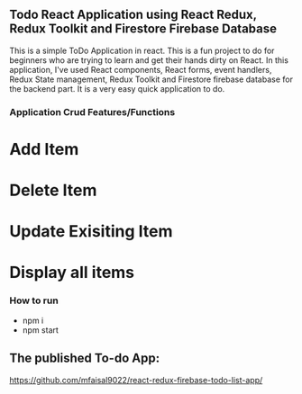 ## Todo React Application using React Redux, Redux Toolkit and Firestore Firebase Database

This is a simple ToDo Application in react. This is a fun project to do for beginners who are trying to learn and get their hands dirty on React. In this application, I've used React components, React forms, event handlers, Redux State management, Redux Toolkit and Firestore firebase database for the backend part. It is a very easy quick application to do.

### Application Crud Features/Functions

# Add Item
# Delete Item
# Update Exisiting Item
# Display all items

### How to run
- npm i
- npm start

## The published To-do App:
https://github.com/mfaisal9022/react-redux-firebase-todo-list-app/
